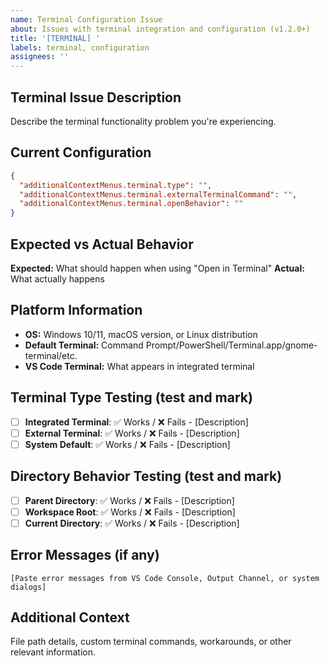 ```yaml
---
name: Terminal Configuration Issue
about: Issues with terminal integration and configuration (v1.2.0+)
title: '[TERMINAL] '
labels: terminal, configuration
assignees: ''
---
```


## Terminal Issue Description
Describe the terminal functionality problem you're experiencing.

## Current Configuration
```json
{
  "additionalContextMenus.terminal.type": "",
  "additionalContextMenus.terminal.externalTerminalCommand": "",
  "additionalContextMenus.terminal.openBehavior": ""
}
```

## Expected vs Actual Behavior
**Expected:** What should happen when using "Open in Terminal"
**Actual:** What actually happens

## Platform Information
- **OS:** Windows 10/11, macOS version, or Linux distribution
- **Default Terminal:** Command Prompt/PowerShell/Terminal.app/gnome-terminal/etc.
- **VS Code Terminal:** What appears in integrated terminal

## Terminal Type Testing (test and mark)
- [ ] **Integrated Terminal**: ✅ Works / ❌ Fails - [Description]
- [ ] **External Terminal**: ✅ Works / ❌ Fails - [Description]
- [ ] **System Default**: ✅ Works / ❌ Fails - [Description]

## Directory Behavior Testing (test and mark)
- [ ] **Parent Directory**: ✅ Works / ❌ Fails - [Description]
- [ ] **Workspace Root**: ✅ Works / ❌ Fails - [Description]
- [ ] **Current Directory**: ✅ Works / ❌ Fails - [Description]

## Error Messages (if any)
```
[Paste error messages from VS Code Console, Output Channel, or system dialogs]
```

## Additional Context
File path details, custom terminal commands, workarounds, or other relevant information.